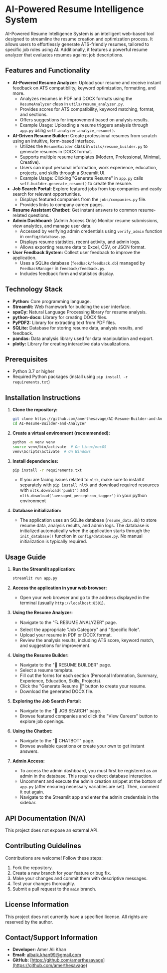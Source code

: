 # AI-Powered Resume Intelligence System

AI-Powered Resume Intelligence System is an intelligent web-based tool designed to streamline the resume creation and optimization process. It allows users to effortlessly generate ATS-friendly resumes, tailored to specific job roles using AI. Additionally, it features a powerful resume analyzer that evaluates resumes against job descriptions.

## Features and Functionality

*   **AI-Powered Resume Analyzer:** Upload your resume and receive instant feedback on ATS compatibility, keyword optimization, formatting, and more.
    *   Analyzes resumes in PDF and DOCX formats using the `ResumeAnalyzer` class in `utils/resume_analyzer.py`.
    *   Provides scores for ATS compatibility, keyword matching, format, and sections.
    *   Offers suggestions for improvement based on analysis results.
    *   Example Usage: Uploading a resume triggers analysis through `app.py` using `self.analyzer.analyze_resume()`.
*   **AI-Driven Resume Builder:** Create professional resumes from scratch using an intuitive, form-based interface.
    *   Utilizes the `ResumeBuilder` class in `utils/resume_builder.py` to generate resumes in DOCX format.
    *   Supports multiple resume templates (Modern, Professional, Minimal, Creative).
    *   Users can input personal information, work experience, education, projects, and skills through a Streamlit UI.
    *   Example Usage: Clicking "Generate Resume" in `app.py` calls `self.builder.generate_resume()` to create the resume.
*   **Job Search Portal:** Explore featured jobs from top companies and easily search for relevant opportunities.
    *   Displays featured companies from the `jobs/companies.py` file.
    *   Provides links to company career pages.
*   **Resume Assistant Chatbot:**  Get instant answers to common resume-related questions.
*   **Admin Dashboard:** (Admin Access Only) Monitor resume submissions, view analytics, and manage user data.
    *   Accessed by verifying admin credentials using `verify_admin` function in `config/database.py`.
    *   Displays resume statistics, recent activity, and admin logs.
    *   Allows exporting resume data to Excel, CSV, or JSON format.
*   **User Feedback System:** Collect user feedback to improve the application.
    *   Uses a SQLite database (`feedback/feedback.db`) managed by `FeedbackManager` in `feedback/feedback.py`.
    *   Includes feedback form and statistics display.

## Technology Stack

*   **Python:** Core programming language.
*   **Streamlit:** Web framework for building the user interface.
*   **spaCy:** Natural Language Processing library for resume analysis.
*   **python-docx:** Library for creating DOCX files.
*   **PyPDF2:** Library for extracting text from PDF files.
*   **SQLite:** Database for storing resume data, analysis results, and feedback.
*   **pandas:** Data analysis library used for data manipulation and export.
*   **plotly:**  Library for creating interactive data visualizations.

## Prerequisites

*   Python 3.7 or higher
*   Required Python packages (install using `pip install -r requirements.txt`)

## Installation Instructions

1.  **Clone the repository:**

    ```bash
    git clone https://github.com/amerthesavage/AI-Resume-Builder-and-Analyzer.git
    cd AI-Resume-Builder-and-Analyzer
    ```

2.  **Create a virtual environment (recommended):**

    ```bash
    python -m venv venv
    source venv/bin/activate  # On Linux/macOS
    venv\Scripts\activate  # On Windows
    ```

3.  **Install dependencies:**

    ```bash
    pip install -r requirements.txt
    ```
    * If you are facing issues related to `nltk`, make sure to install it separately with `pip install nltk` and download required resources with `nltk.download('punkt')` and `nltk.download('averaged_perceptron_tagger')` in your python environment
4.  **Database initialization:**

    *   The application uses an SQLite database (`resume_data.db`) to store resume data, analysis results, and admin logs.  The database is initialized automatically when the application starts through the `init_database()` function in `config/database.py`. No manual initialization is typically required.

## Usage Guide

1.  **Run the Streamlit application:**

    ```bash
    streamlit run app.py
    ```

2.  **Access the application in your web browser:**

    *   Open your web browser and go to the address displayed in the terminal (usually `http://localhost:8501`).

3.  **Using the Resume Analyzer:**

    *   Navigate to the "🔍 RESUME ANALYZER" page.
    *   Select the appropriate "Job Category" and "Specific Role".
    *   Upload your resume in PDF or DOCX format.
    *   Review the analysis results, including ATS score, keyword match, and suggestions for improvement.

4.  **Using the Resume Builder:**

    *   Navigate to the "📝 RESUME BUILDER" page.
    *   Select a resume template.
    *   Fill out the forms for each section (Personal Information, Summary, Experience, Education, Skills, Projects).
    *   Click the "Generate Resume 📄" button to create your resume.
    *   Download the generated DOCX file.

5.  **Exploring the Job Search Portal:**

    *   Navigate to the "🎯 JOB SEARCH" page.
    *   Browse featured companies and click the "View Careers" button to explore job openings.

6.  **Using the Chatbot:**
    * Navigate to the "💬 CHATBOT" page.
    * Browse available questions or create your own to get instant answers.
    
7.  **Admin Access:**

    *   To access the admin dashboard, you must first be registered as an admin in the database. This requires direct database interaction.
    *   Uncomment and execute the admin creation snippet at the bottom of `app.py` (after ensuring necessary variables are set). Then, comment it out again.
    *   Navigate to the Streamlit app and enter the admin credentials in the sidebar.

## API Documentation (N/A)

This project does not expose an external API.

## Contributing Guidelines

Contributions are welcome!  Follow these steps:

1.  Fork the repository.
2.  Create a new branch for your feature or bug fix.
3.  Make your changes and commit them with descriptive messages.
4.  Test your changes thoroughly.
5.  Submit a pull request to the `main` branch.

## License Information

This project does not currently have a specified license. All rights are reserved by the author.

## Contact/Support Information

*   **Developer:** Amer Ali Khan
*   **Email:** albaik.khan99@gmail.com
*   **GitHub:** [https://github.com/amerthesavage](https://github.com/amerthesavage)
